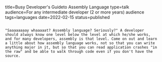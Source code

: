 title=Busy Developer's Guideto Assembly Language
type=talk
audience=For any intermediate developer (2 or more years) audience
tags=languages
date=2022-02-15
status=published
~~~~~~

"Saaaaaaaay whaaaaat? Assembly language? Seriously?" A developer should always know one level below the level at which he/she works, and for many developers, assembly is that level. Come on out and learn a little about how assembly language works, not so that you can write anything major in it, but so that you can read application crashes "in the raw" and be able to walk through code even if you don't have the source.
    
